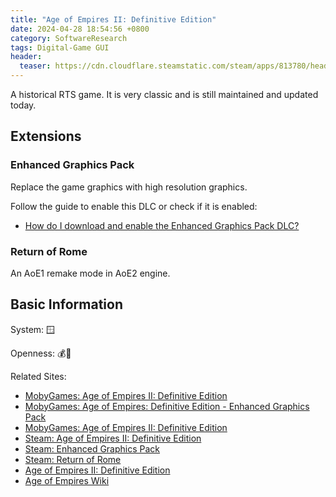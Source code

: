 ```yaml
---
title: "Age of Empires II: Definitive Edition"
date: 2024-04-28 18:54:56 +0800
category: SoftwareResearch
tags: Digital-Game GUI
header:
  teaser: https://cdn.cloudflare.steamstatic.com/steam/apps/813780/header.jpg?t=1710437332
---
```


A historical RTS game. It is very classic and is still maintained and updated today.

## Extensions

### Enhanced Graphics Pack

Replace the game graphics with high resolution graphics.

Follow the guide to enable this DLC or check if it is enabled:

* [How do I download and enable the Enhanced Graphics Pack DLC?](https://support.ageofempires.com/hc/en-us/articles/360047305452-How-do-I-download-and-enable-the-Enhanced-Graphics-Pack-DLC)

### Return of Rome

An AoE1 remake mode in AoE2 engine.

## Basic Information

System: 🪟

Openness: 💰📕

Related Sites:

* [MobyGames: Age of Empires II: Definitive Edition](https://www.mobygames.com/game/137199/age-of-empires-ii-definitive-edition/)
* [MobyGames: Age of Empires: Definitive Edition - Enhanced Graphics Pack](https://www.mobygames.com/game/137296/age-of-empires-ii-definitive-edition-enhanced-graphics-pack/)
* [MobyGames: Age of Empires II: Definitive Edition](https://www.mobygames.com/game/203175/age-of-empires-ii-definitive-edition-return-of-rome/)
* [Steam: Age of Empires II: Definitive Edition](https://store.steampowered.com/app/813780/Age_of_Empires_II_Definitive_Edition/)
* [Steam: Enhanced Graphics Pack](https://store.steampowered.com/app/1039811/Enhanced_Graphics_Pack/)
* [Steam: Return of Rome](https://store.steampowered.com/app/2141580/Age_of_Empires_II_Definitive_Edition__Return_of_Rome/?curator_clanid=35210618)
* [Age of Empires II: Definitive Edition](https://www.ageofempires.com/games/aoeiide/)
* [Age of Empires Wiki](https://ageofempires.fandom.com/wiki/Age_of_Empires_Series_Wiki)
